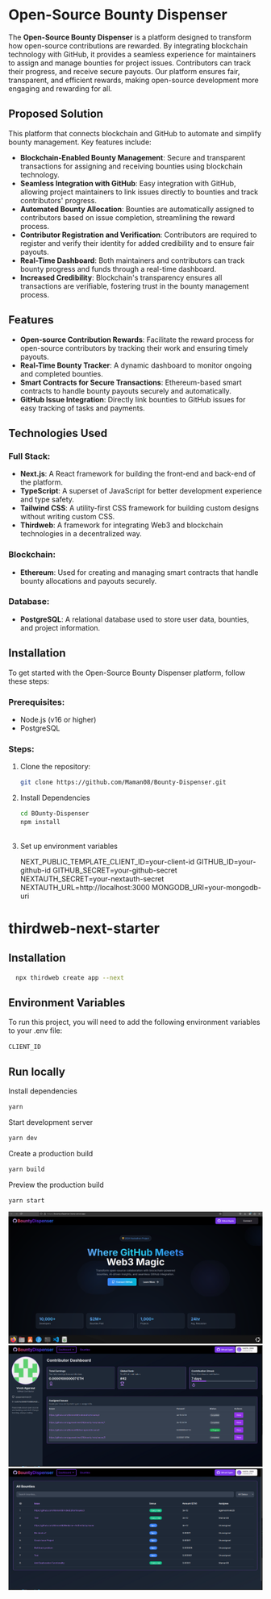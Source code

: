 
# Open-Source Bounty Dispenser

The **Open-Source Bounty Dispenser** is a platform designed to transform how open-source contributions are rewarded. By integrating blockchain technology with GitHub, it provides a seamless experience for maintainers to assign and manage bounties for project issues. Contributors can track their progress, and receive secure payouts. Our platform ensures fair, transparent, and efficient rewards, making open-source development more engaging and rewarding for all.

## Proposed Solution

This platform that connects blockchain and GitHub to automate and simplify bounty management. Key features include:

- **Blockchain-Enabled Bounty Management**: Secure and transparent transactions for assigning and receiving bounties using blockchain technology.
- **Seamless Integration with GitHub**: Easy integration with GitHub, allowing project maintainers to link issues directly to bounties and track contributors' progress.
- **Automated Bounty Allocation**: Bounties are automatically assigned to contributors based on issue completion, streamlining the reward process.
- **Contributor Registration and Verification**: Contributors are required to register and verify their identity for added credibility and to ensure fair payouts.
- **Real-Time Dashboard**: Both maintainers and contributors can track bounty progress and funds through a real-time dashboard.
- **Increased Credibility**: Blockchain's transparency ensures all transactions are verifiable, fostering trust in the bounty management process.

## Features

- **Open-source Contribution Rewards**: Facilitate the reward process for open-source contributors by tracking their work and ensuring timely payouts.
- **Real-Time Bounty Tracker**: A dynamic dashboard to monitor ongoing and completed bounties.
- **Smart Contracts for Secure Transactions**: Ethereum-based smart contracts to handle bounty payouts securely and automatically.
- **GitHub Issue Integration**: Directly link bounties to GitHub issues for easy tracking of tasks and payments.

## Technologies Used

### Full Stack:
- **Next.js**: A React framework for building the front-end and back-end of the platform.
- **TypeScript**: A superset of JavaScript for better development experience and type safety.
- **Tailwind CSS**: A utility-first CSS framework for building custom designs without writing custom CSS.
- **Thirdweb**: A framework for integrating Web3 and blockchain technologies in a decentralized way.

### Blockchain:
- **Ethereum**: Used for creating and managing smart contracts that handle bounty allocations and payouts securely.

### Database:
- **PostgreSQL**: A relational database used to store user data, bounties, and project information.

## Installation

To get started with the Open-Source Bounty Dispenser platform, follow these steps:

### Prerequisites:
- Node.js (v16 or higher)
- PostgreSQL

### Steps:
1. Clone the repository:
   ```bash
   git clone https://github.com/Maman08/Bounty-Dispenser.git

2. Install Dependencies
   ```bash
   cd BOunty-Dispenser
   npm install



3. Set up environment variables    
   
    NEXT_PUBLIC_TEMPLATE_CLIENT_ID=your-client-id
    GITHUB_ID=your-github-id
    GITHUB_SECRET=your-github-secret
    NEXTAUTH_SECRET=your-nextauth-secret
    NEXTAUTH_URL=http://localhost:3000
    MONGODB_URI=your-mongodb-uri


# thirdweb-next-starter
## Installation

```bash
  npx thirdweb create app --next
```

## Environment Variables

To run this project, you will need to add the following environment variables to your .env file:

`CLIENT_ID`

## Run locally

Install dependencies

```bash
yarn
```

Start development server

```bash
yarn dev
```

Create a production build

```bash
yarn build
```

Preview the production build

```bash
yarn start
```

![alt text](image.png)
![alt text](image-2.png)
![alt text](image-3.png)
